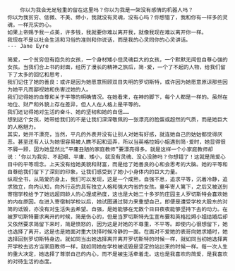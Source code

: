 ```
    你以为我会无足轻重的留在这里吗？你以为我是一架没有感情的机器人吗？
你以为我贫穷、低微、不美、缈小，我就没有灵魂，没有心吗？你想错了，我和你有一样多的灵魂，一样充实的心。
如果上帝赐予我一点美，许多钱，我就要你难以离开我，就像我现在难以离开你一样。
我现在不是以社会生活和习俗的准则和你说话，而是我的心灵同你的心灵讲话。
--- Jane Eyre 
```
    简爱，一个贫穷但有抱负的女孩，一个身材矮小但灵魂巨大的女孩，一个默默无闻但自尊心强的女孩。当我们合上书的封面，经历了漫长的精神之旅后，简·爱，一个了不起的人物，给我们留下了太多的回忆和思考.
    我们记住了她的善良：或许是因为她愿意照顾双目失明的罗切斯特，或许因为她愿意原谅那些因为她平凡而鄙视她和伤害过她的人。      
    我们记得她的自尊和关于平等的明确情况。在她看来，在神的脚下，每个人都是一样的。虽然在地位、财产和外貌上存在差异，但人人在人格上是平等的。  
    我们还记得她对生活的奋斗、她的坚韧和她的自信……  
    想到这个女孩，她带给我们的不是让我们深深敬佩的一张漂亮的脸蛋或超然的气质，而是她巨大的人格魅力。 
    其实，她并不漂亮，当然，平凡的外表并没有让别人对她有好感，就连她自己的姑姑都觉得厌恶。甚至还有人认为她很容易被人瞧不起和逗弄，所以当英格拉姆小姐遇到简·爱时，她显得很不屑一顾，因为她显然比“平庸丑陋的家庭教师”要漂亮得多。就是这样一个小家庭教师却说：‘你以为我穷、不起眼、平庸、矮小，就没有灵魂、没心没肺吗？你想错了！这就是简爱心目中的平等观念。上天没有给她美貌和财富，而是给了她善良的心和会思考的大脑。她的平等和自尊给我们留下了深刻的印象，让我们感受到了她小小身体内的巨大力量。 
    纵观全书，从简爱的身上，我们可以发现，这是一个成熟，自强不息，追求平等，沉着冷静，追求独立，向内认知，向外行走的具有独立人格和强大内省的女孩。童年寄人篱下，之后又被送到寄宿学校给予了她远超同龄人的心理成熟度，这也是大她二十多岁的庄园主人罗切斯特会喜欢她的内在原因。在进入寄宿制学校以后，她试图通过努力来重塑自己，即便是遭受学校大股东的对简的诋毁，亦没有对生活失去希望。自强，是她能够在无数个日日夜夜能够坚持下去的动力。在被罗切斯特要求离开的时候，简是伤心的，但是当罗切斯特先生宣布要和英格拉姆小姐结婚后却又依然要求简留下来时，简是愤怒的，因为这是对她的不尊重，不平等。即使内心很想留下，她也选择了离开，这是也是她面对重大抉择时候冷静的一面。在面对不爱她的表哥向她求婚时，她选择回到罗切斯特身边。就如同当出她选择离开离开罗切斯特的时候一样，就如同当初她选择离开学校去远方当家庭教师一样，就如同她在学校被诋毁是坚定的站出来的时候一样。每一次人生的重大决定，她选择了尊崇自己的内心，而不是被生活牵着走。这也是我喜欢的简爱，是我喜欢的对待生活的态度。
    
    
    
    
    
  
    
    
